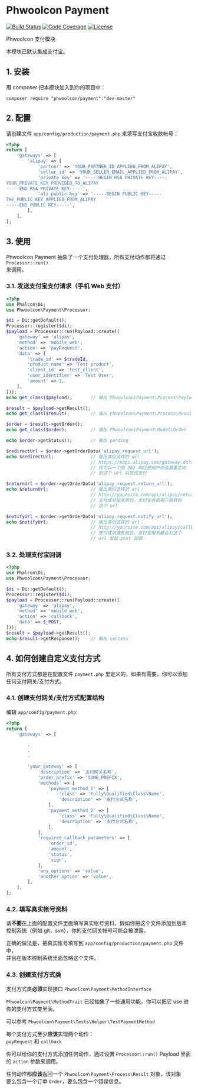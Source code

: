 # Phwoolcon Payment
[![Build Status](https://travis-ci.org/phwoolcon/payment.svg?branch=master)](https://travis-ci.org/phwoolcon/payment)
[![Code Coverage](https://codecov.io/gh/phwoolcon/payment/branch/master/graph/badge.svg)](https://codecov.io/gh/phwoolcon/payment)
[![License](https://img.shields.io/badge/License-Apache%202.0-blue.svg)](https://opensource.org/licenses/Apache-2.0)

Phwoolcon 支付模块

本模块已默认集成支付宝。

## 1. 安装
用 composer 把本模块加入到你的项目中：

```
composer require "phwoolcon/payment":"dev-master"
```

## 2. 配置
请创建文件 `app/config/production/payment.php` 来填写支付宝收款帐号：
```php
<?php
return [
    'gateways' => [
        'alipay' => [
            'partner' => 'YOUR_PARTNER_ID_APPLIED_FROM_ALIPAY',
            'seller_id' => 'YOUR_SELLER_EMAIL_APPLIED_FROM_ALIPAY',
            'private_key' => '-----BEGIN RSA PRIVATE KEY-----
YOUR_PRIVATE_KEY_PROVIDED_TO_ALIPAY
-----END RSA PRIVATE KEY-----',
            'ali_public_key' => '-----BEGIN PUBLIC KEY-----
THE_PUBLIC_KEY_APPLIED_FROM_ALIPAY
-----END PUBLIC KEY-----',
        ],
    ],
];

```

## 3. 使用

Phwoolcon Payment 抽象了一个支付处理器，所有支付动作都将通过 `Processor::run()`  
来调用。

### 3.1. 发送支付宝支付请求（手机 Web 支付）
```php
<?php
use Phalcon\Di;
use Phwoolcon\Payment\Processor;

$di = Di::getDefault();
Processor::register($di);
$payload = Processor::run(Payload::create([
    'gateway' => 'alipay',
    'method' => 'mobile_web',
    'action' => 'payRequest',
    'data' => [
        'trade_id' => $tradeId,
        'product_name' => 'Test product',
        'client_id' => 'test_client',
        'user_identifier' => 'Test User',
        'amount' => 1,
    ],
]));
echo get_class($payload);       // 输出 Phwoolcon\Payment\Process\Payload

$result = $payload->getResult();
echo get_class($result);        // 输出 Phwoolcon\Payment\Process\Result

$order = $result->getOrder();
echo get_class($order);         // 输出 Phwoolcon\Payment\Model\Order

echo $order->getStatus();       // 输出 pending

$redirectUrl = $order->getOrderData('alipay_request_url');
echo $redirectUrl;              // 输出类似这样的 url：
                                // https://mapi.alipay.com/gateway.do?service=alipay.wap.create.direct.pay.by.user&partner=...
                                // 你可以一个用 302 响应把用户浏览器重定向
                                // 到这个 url 以完成支付

$returnUrl = $order->getOrderData('alipay_request.return_url');
echo $returnUrl;                // 输出类似这样的 url：
                                // http://yoursite.com/api/alipay/return
                                // 支付成功或失败后，支付宝会把用户跳转到
                                // 这个 url

$notifyUrl = $order->getOrderData('alipay_request.notify_url');
echo $notifyUrl;                // 输出类似这样的 url：
                                // http://yoursite.com/api/alipay/callback
                                // 支付成功或失败后，支付宝服务器会对这个
                                // url 发起 post 回调
```

### 3.2. 处理支付宝回调
```php
<?php
use Phalcon\Di;
use Phwoolcon\Payment\Processor;

$di = Di::getDefault();
Processor::register($di);
$payload = Processor::run(Payload::create([
    'gateway' => 'alipay',
    'method' => 'mobile_web',
    'action' => 'callback',
    'data' => $_POST,
]));
$result = $payload->getResult();
echo $result->getResponse();    // 输出 success
```

## 4. 如何创建自定义支付方式
所有支付方式都是在配置文件 `payment.php` 里定义的，如果有需要，你可以添加  
任何支付网关/支付方式。

### 4.1. 创建支付网关/支付方式配置结构
编辑 `app/config/payment.php`:
```php
<?php
return [
    'gateways' => [

        .
        .
        .

        'your_gateway' => [
            'description' => '支付网关名称',
            'order_prefix' => 'SOME_PREFIX',
            'methods' => [
                'payment_method_1' => [
                    'class' => 'Fully\Qualified\Class\Name',
                    'description' => '支付方式名称',
                ],
                'payment_method_2' => [
                    'class' => 'Fully\Qualified\Class\Name',
                    'description' => '支付方式名称',
                ],
            ],
            'required_callback_parameters' => [
                'order_id',
                'amount',
                'status',
                'sign',
            ],
            'any_options' => 'value',
            'another_option' => 'value',
        ],
    ],
];
```

### 4.2. 填写真实帐号资料
请**不要**在上面的配置文件里面填写真实帐号资料，假如你把这个文件添加到版本  
控制系统（例如 git，svn），你的支付网关帐号可能会被泄露。

正确的做法是，把真实帐号填写到 `app/config/production/payment.php` 文件中，  
并且在版本控制系统里面忽略这个文件。

### 4.3. 创建支付方式类
支付方式类**必须**实现接口 `Phwoolcon\Payment\MethodInterface`

`Phwoolcon\Payment\MethodTrait` 已经抽象了一些通用功能，你可以把它 use 进  
你的支付方式类里面。

可以参考 `Phwoolcon\Payment\Tests\Helper\TestPaymentMethod`

每个支付方式至少**应该**实现两个动作：  
`payRequest` 和 `callback`

你可以给你的支付方式添加任何动作，通过设置 `Processor::run()` Payload 
里面的 `action` 参数来调用。

任何动作都**应该**返回一个 `Phwoolcon\Payment\Process\Result` 对象，该对象  
要么包含一个订单 `Order`，要么包含一个错误信息。
